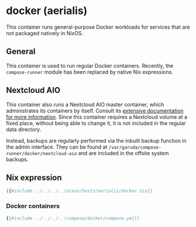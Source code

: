 # docker (aerialis)

This container runs general-purpose Docker workloads for services that are not packaged natively in NixOS.

## General

This container is used to run regular Docker containers.
Recently, the `compose-runner` module has been replaced by native Nix expressions.

## Nextcloud AIO

This container also runs a Nextcloud AIO master container, which administrates its containers by itself.
Consult its [extensive documentation for more information](https://github.com/nextcloud/docker).
Since this container requires a Nextcloud volume at a fixed place, without being able to change it, it is not
included in the regular data directory.

Instead, backups are regularly performed via the inbuilt backup function in the admin interface.
They can be found at `/var/garuda/compose-runner/docker/nextcloud-aio`
and are included in the offsite system backups.

## Nix expression

```nix
{{#include ../../../../nixos/hosts/aerialis/docker.nix}}
```

### Docker containers

```yaml
{{#include ../../../../compose/docker/compose.yml}}
```

